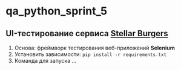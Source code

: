 # qa_python_sprint_5

## UI-тестирование сервиса [Stellar Burgers](https://stellarburgers.nomoreparties.site/ "Клик!")

1. Основа: фреймворк тестирования веб-приложений **Selenium**
2. Установить зависимости: ```pip install -r requirements.txt```
3. Команда для запуска ...
